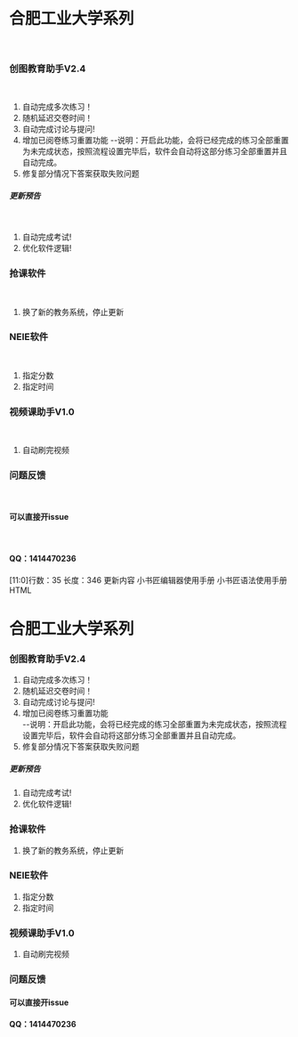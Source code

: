 

​
# 合肥工业大学系列
​
### 创图教育助手V2.4
​
1.  自动完成多次练习！
2.  随机延迟交卷时间！
3.  自动完成讨论与提问!
4.  增加已阅卷练习重置功能
    --说明：开启此功能，会将已经完成的练习全部重置为未完成状态，按照流程设置完毕后，软件会自动将这部分练习全部重置并且自动完成。
5.  修复部分情况下答案获取失败问题
​
##### 更新预告
​
1.  自动完成考试!
2.  优化软件逻辑!
​
### 抢课软件
​
1.  换了新的教务系统，停止更新
​
### NEIE软件
​
1.  指定分数
2.  指定时间
​
### 视频课助手V1.0
​
1.  自动刷完视频
​
### 问题反馈
​
#### 可以直接开issue
​
#### QQ：1414470236
 
[11:0]行数：35 长度：346
更新内容
小书匠编辑器使用手册
小书匠语法使用手册
HTML
<div class="line_item line_item_display xiaoshujiang_element" data-line="1"></div>
<div class="xiaoshujiang_element xsj_anchor">
  <a name="e59088e882a5e5b7a5e4b89ae5a4a7e5ada6e7b3bbe58897_1" class="blank_anchor_name"></a>
  <a id="e59088e882a5e5b7a5e4b89ae5a4a7e5ada6e7b3bbe58897_1" class="blank_anchor_id"></a>
  <a name="合肥工业大学系列" class="blank_anchor_name"></a>
  <a id="合肥工业大学系列" class="blank_anchor_id"></a>
</div>
<h1 class="xsj_heading_hash xsj_heading xsj_heading_h1">
  <span class="xsj_heading_content">合肥工业大学系列</span>
</h1>
<div class="line_item line_item_display xiaoshujiang_element" data-line="3"></div>
<div class="xiaoshujiang_element xsj_anchor">
  <a name="e5889be59bbee69599e882b2e58aa9e6898bv24_2" class="blank_anchor_name"></a>
  <a id="e5889be59bbee69599e882b2e58aa9e6898bv24_2" class="blank_anchor_id"></a>
  <a name="创图教育助手v24" class="blank_anchor_name"></a>
  <a id="创图教育助手v24" class="blank_anchor_id"></a>
</div>
<h3 class="xsj_heading_hash xsj_heading xsj_heading_h3">
  <span class="xsj_heading_content">创图教育助手V2.4</span>
</h3>
<div class="line_item xiaoshujiang_element" data-line="5"></div>
<ol>
  <li>
    <div class="line_item xiaoshujiang_element" data-line="5"></div>
    自动完成多次练习！</li>
  <li>
    <div class="line_item xiaoshujiang_element" data-line="6"></div>
    随机延迟交卷时间！</li>
  <li>
    <div class="line_item xiaoshujiang_element" data-line="7"></div>
    自动完成讨论与提问!</li>
  <li>
    <div class="line_item xiaoshujiang_element" data-line="8"></div>
    增加已阅卷练习重置功能
    <br> --说明：开启此功能，会将已经完成的练习全部重置为未完成状态，按照流程设置完毕后，软件会自动将这部分练习全部重置并且自动完成。
  </li>
  <li>
    <div class="line_item xiaoshujiang_element" data-line="10"></div>
    修复部分情况下答案获取失败问题</li>
</ol>
<div class="line_item line_item_display xiaoshujiang_element" data-line="12"></div>
<div class="xiaoshujiang_element xsj_anchor">
  <a name="e69bb4e696b0e9a284e5918a_3" class="blank_anchor_name"></a>
  <a id="e69bb4e696b0e9a284e5918a_3" class="blank_anchor_id"></a>
  <a name="更新预告" class="blank_anchor_name"></a>
  <a id="更新预告" class="blank_anchor_id"></a>
</div>
<h5 class="xsj_heading_hash xsj_heading xsj_heading_h5">
  <span class="xsj_heading_content">更新预告</span>
</h5>
<div class="line_item xiaoshujiang_element" data-line="14"></div>
<ol>
  <li>
    <div class="line_item xiaoshujiang_element" data-line="14"></div>
    自动完成考试!</li>
  <li>
    <div class="line_item xiaoshujiang_element" data-line="15"></div>
    优化软件逻辑!</li>
</ol>
<div class="line_item line_item_display xiaoshujiang_element" data-line="17"></div>
<div class="xiaoshujiang_element xsj_anchor">
  <a name="e68aa2e8afbee8bdafe4bbb6_4" class="blank_anchor_name"></a>
  <a id="e68aa2e8afbee8bdafe4bbb6_4" class="blank_anchor_id"></a>
  <a name="抢课软件" class="blank_anchor_name"></a>
  <a id="抢课软件" class="blank_anchor_id"></a>
</div>
<h3 class="xsj_heading_hash xsj_heading xsj_heading_h3">
  <span class="xsj_heading_content">抢课软件</span>
</h3>
<div class="line_item xiaoshujiang_element" data-line="19"></div>
<ol>
  <li>
    <div class="line_item xiaoshujiang_element" data-line="19"></div>
    换了新的教务系统，停止更新</li>
</ol>
<div class="line_item line_item_display xiaoshujiang_element" data-line="21"></div>
<div class="xiaoshujiang_element xsj_anchor">
  <a name="neiee8bdafe4bbb6_5" class="blank_anchor_name"></a>
  <a id="neiee8bdafe4bbb6_5" class="blank_anchor_id"></a>
  <a name="neie软件" class="blank_anchor_name"></a>
  <a id="neie软件" class="blank_anchor_id"></a>
</div>
<h3 class="xsj_heading_hash xsj_heading xsj_heading_h3">
  <span class="xsj_heading_content">NEIE软件</span>
</h3>
<div class="line_item xiaoshujiang_element" data-line="23"></div>
<ol>
  <li>
    <div class="line_item xiaoshujiang_element" data-line="23"></div>
    指定分数</li>
  <li>
    <div class="line_item xiaoshujiang_element" data-line="24"></div>
    指定时间</li>
</ol>
<div class="line_item line_item_display xiaoshujiang_element" data-line="26"></div>
<div class="xiaoshujiang_element xsj_anchor">
  <a name="e8a786e9a291e8afbee58aa9e6898bv10_6" class="blank_anchor_name"></a>
  <a id="e8a786e9a291e8afbee58aa9e6898bv10_6" class="blank_anchor_id"></a>
  <a name="视频课助手v10" class="blank_anchor_name"></a>
  <a id="视频课助手v10" class="blank_anchor_id"></a>
</div>
<h3 class="xsj_heading_hash xsj_heading xsj_heading_h3">
  <span class="xsj_heading_content">视频课助手V1.0</span>
</h3>
<div class="line_item xiaoshujiang_element" data-line="28"></div>
<ol>
  <li>
    <div class="line_item xiaoshujiang_element" data-line="28"></div>
    自动刷完视频</li>
</ol>
<div class="line_item line_item_display xiaoshujiang_element" data-line="30"></div>
<div class="xiaoshujiang_element xsj_anchor">
  <a name="e997aee9a298e58f8de9a688_7" class="blank_anchor_name"></a>
  <a id="e997aee9a298e58f8de9a688_7" class="blank_anchor_id"></a>
  <a name="问题反馈" class="blank_anchor_name"></a>
  <a id="问题反馈" class="blank_anchor_id"></a>
</div>
<h3 class="xsj_heading_hash xsj_heading xsj_heading_h3">
  <span class="xsj_heading_content">问题反馈</span>
</h3>
<div class="line_item line_item_display xiaoshujiang_element" data-line="32"></div>
<div class="xiaoshujiang_element xsj_anchor">
  <a name="e58fafe4bba5e79bb4e68ea5e5bc80issue_8" class="blank_anchor_name"></a>
  <a id="e58fafe4bba5e79bb4e68ea5e5bc80issue_8" class="blank_anchor_id"></a>
  <a name="可以直接开issue" class="blank_anchor_name"></a>
  <a id="可以直接开issue" class="blank_anchor_id"></a>
</div>
<h4 class="xsj_heading_hash xsj_heading xsj_heading_h4">
  <span class="xsj_heading_content">可以直接开issue</span>
</h4>
<div class="line_item line_item_display xiaoshujiang_element" data-line="34"></div>
<div class="xiaoshujiang_element xsj_anchor">
  <a name="qqefbc9a1414470236_9" class="blank_anchor_name"></a>
  <a id="qqefbc9a1414470236_9" class="blank_anchor_id"></a>
  <a name="qq1414470236" class="blank_anchor_name"></a>
  <a id="qq1414470236" class="blank_anchor_id"></a>
</div>
<h4 class="xsj_heading_hash xsj_heading xsj_heading_h4">
  <span class="xsj_heading_content">QQ：1414470236</span>
</h4>
